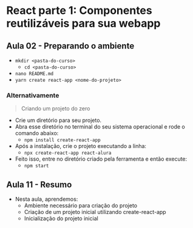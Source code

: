 # React parte 1: Componentes reutilizáveis para sua webapp

## Aula 02 - Preparando o ambiente

- `mkdir <pasta-do-curso>`
  - `cd <pasta-do-curso>`
- `nano README.md`
- `yarn create react-app <nome-do-projeto>`

### Alternativamente

> Criando um projeto do zero

- Crie um diretório para seu projeto.
- Abra esse diretório no terminal do seu sistema operacional e rode o comando abaixo:
  - `npm install create-react-app`
- Após a instalação, crie o projeto executando a linha:
  - `npx create-react-app react-alura`
- Feito isso, entre no diretório criado pela ferramenta e então execute:
  - `npm start`

## Aula 11 - Resumo

- Nesta aula, aprendemos:
  - Ambiente necessário para criação do projeto
  - Criação de um projeto inicial utilizando create-react-app
  - Inicialização do projeto inicial